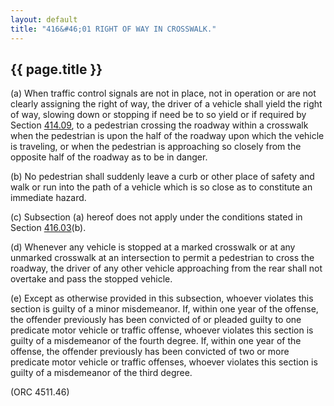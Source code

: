 ```yaml
---
layout: default 
title: "416&#46;01 RIGHT OF WAY IN CROSSWALK."
---
```


{{ page.title }}
----------------

​(a) When traffic control signals are not in place, not in operation or
are not clearly assigning the right of way, the driver of a vehicle
shall yield the right of way, slowing down or stopping if need be to so
yield or if required by Section [414.09](1dfd512e.html), to a pedestrian
crossing the roadway within a crosswalk when the pedestrian is upon the
half of the roadway upon which the vehicle is traveling, or when the
pedestrian is approaching so closely from the opposite half of the
roadway as to be in danger.

​(b) No pedestrian shall suddenly leave a curb or other place of safety
and walk or run into the path of a vehicle which is so close as to
constitute an immediate hazard.

​(c) Subsection (a) hereof does not apply under the conditions stated in
Section [416.03](1e5325f0.html)(b).

​(d) Whenever any vehicle is stopped at a marked crosswalk or at any
unmarked crosswalk at an intersection to permit a pedestrian to cross
the roadway, the driver of any other vehicle approaching from the rear
shall not overtake and pass the stopped vehicle.

​(e) Except as otherwise provided in this subsection, whoever violates
this section is guilty of a minor misdemeanor. If, within one year of
the offense, the offender previously has been convicted of or pleaded
guilty to one predicate motor vehicle or traffic offense, whoever
violates this section is guilty of a misdemeanor of the fourth degree.
If, within one year of the offense, the offender previously has been
convicted of two or more predicate motor vehicle or traffic offenses,
whoever violates this section is guilty of a misdemeanor of the third
degree.

(ORC 4511.46)
